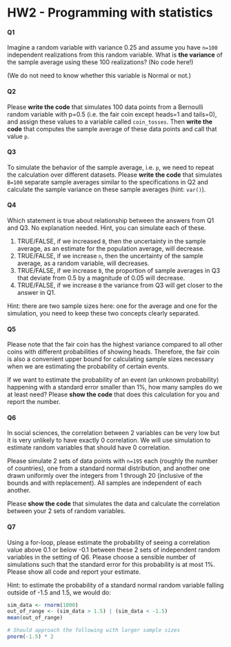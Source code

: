 # HW2 - Programming with statistics

#### Q1
Imagine a random variable with variance 0.25 and assume you have `n=100` independent realizations
from this random variable. What is **the variance** of
the sample average using these 100 realizations? (No code here!)

(We do not need to know whether this variable is Normal or not.)

#### Q2
Please **write the code** that simulates 100 data points from a Bernoulli random variable with p=0.5 (i.e. the fair coin except heads=1 and tails=0),
and assign these values to a variable called `coin_tosses`. Then **write the code** that computes the sample average of these data points and call that value `p`.

#### Q3
To simulate the behavior of the sample average, i.e. `p`, we need to repeat the calculation over
different datasets. Please **write the code** that simulates `B=100` separate sample averages similar to the specifications
in Q2 and calculate the sample variance on these sample averages (hint: `var()`).

#### Q4
Which statement is true about relationship between the answers from Q1 and Q3. No explanation needed. Hint, you can simulate each of these.

1. TRUE/FALSE, if we increased `B`, then the uncertainty in the sample average, as
   an estimate for the population average, will decrease.
2. TRUE/FALSE, if we increase `n`, then the uncertainty of the sample average, as
   a random variable, will decreases.
3. TRUE/FALSE, if we increase `B`, the proportion of sample averages in Q3 that deviate from
   0.5 by a magnitude of 0.05 will decrease.
4. TRUE/FALSE, if we increase `B` the variance from Q3 will get closer to the answer in Q1.

Hint: there are two sample sizes here: one for the average and one for the simulation, you need to keep these two concepts clearly separated.

#### Q5
Please note that the fair coin has the highest variance compared to all other coins with different probabilities of showing heads. 
Therefore, the fair coin is also a convenient upper bound for calculating sample sizes necessary when we are estimating
the probability of certain events.

If we want to estimate the probability of an event (an unknown probability) happening with a standard error smaller than 1%, how many samples do we at least need?
Please **show the code** that does this calculation for you and report the number.

#### Q6
In social sciences, the correlation between 2 variables can be very low but it is very
unlikely to have exactly 0 correlation. We will use simulation to estimate random variables that should have 0 correlation.

Please simulate 2 sets of data points with `n=195` each (roughly the number of countries), one from a standard normal distribution,
and another one drawn uniformly over the integers from 1 through 20 (inclusive of the bounds and with replacement).
All samples are independent of each another.

Please **show the code** that simulates the data and calculate the correlation between your 2 sets of random variables.

#### Q7
Using a for-loop, please estimate the probability of seeing a correlation value above 0.1 or below -0.1 between these 2 sets of independent random variables in the setting of Q6. 
Please choose a sensible number of simulations such that the standard error for this probability is at most 1%.
Please show all code and report your estimate.

Hint: to estimate the probability of a standard normal random variable falling outside of -1.5 and 1.5, we would do:
```r
sim_data <- rnorm(1000)
out_of_range <- (sim_data > 1.5) | (sim_data < -1.5)
mean(out_of_range)

# Should approach the following with larger sample sizes
pnorm(-1.5) * 2
```
